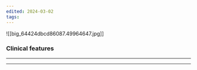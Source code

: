 ```yaml
---
edited: 2024-03-02
tags:
---
```

![[big_64424dbcd86087.49964647.jpg]]
### Clinical features


---


---
